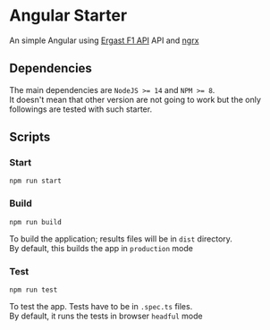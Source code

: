 # Angular Starter #

An simple Angular using [Ergast F1 API](http://ergast.com/mrd) API and [ngrx](https://ngrx.io/)

## Dependencies ##

The main dependencies are `NodeJS >= 14` and `NPM >= 8`.  
It doesn't mean that other version are not going to work but the only followings are tested with such starter.

## Scripts ##

### Start ###

```shell
npm run start
```

### Build ###

```shell
npm run build
```

To build the application; results files will be in `dist` directory.  
By default, this builds the app in `production` mode

### Test ###

```shell
npm run test
```

To test the app. Tests have to be in `.spec.ts` files.  
By default, it runs the tests in browser `headful` mode



